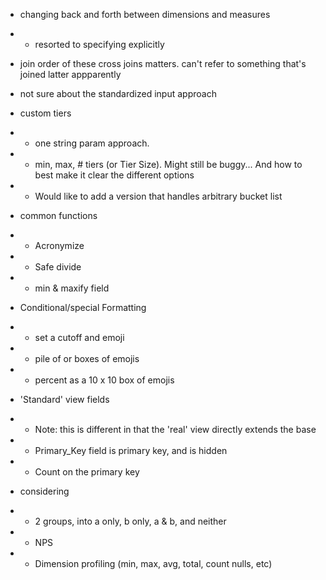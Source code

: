 - changing back and forth between dimensions and measures
-  - resorted to specifying explicitly
- join order of these cross joins matters. can't refer to something that's joined latter appparently
- not sure about the standardized input approach

- custom tiers
- - one string param approach.
- - min, max, # tiers (or Tier Size).  Might still be buggy... And how to best make it clear the different options
- - Would like to add a version that handles arbitrary bucket list

- common functions
- - Acronymize
- - Safe divide
- - min & maxify field

- Conditional/special Formatting
- - set a cutoff and emoji
- - pile of or boxes of emojis
- - percent as a 10 x 10 box of emojis

- 'Standard' view fields
- - Note: this is different in that the 'real' view directly extends the base
- - Primary_Key field is primary key, and is hidden
- - Count on the primary key


- considering
- - 2 groups, into a only, b only, a & b, and neither
- - NPS
- - Dimension profiling (min, max, avg, total, count nulls, etc)
